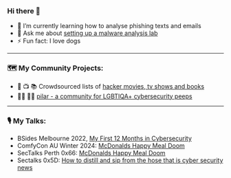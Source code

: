 ### Hi there 👋
* 🌱 I’m currently learning how to analyse phishing texts and emails
* 💬 Ask me about [setting up a malware analysis lab](https://github.com/thequietlife/malware-analysis)
* ⚡ Fun fact: I love dogs
____________

### 🗺️ My Community Projects:

* 🍿 📺 📚 Crowdsourced lists of [hacker movies, tv shows and books](https://github.com/hacker-playlists)
* 🏳️‍⚧️ 🏳️‍🌈 [pilar - a community for LGBTIQA+ cybersecurity peeps](https://github.com/thequietlife/pilar)
____________

### 🎙️ My Talks:

* BSides Melbourne 2022, [My First 12 Months in Cybersecurity](https://github.com/thequietlife/talks/blob/main/bsides_melb%20_2022.pdf)
* ComfyCon AU Winter 2024: [McDonalds Happy Meal Doom](https://github.com/thequietlife/talks/blob/main/ComfyCon%20AU%20Intermission.pdf)
* SecTalks Perth 0x66: [McDonalds Happy Meal Doom](https://github.com/thequietlife/talks/blob/main/Sectalks%200x66.pdf)
* Sectalks 0x5D: [How to distill and sip from the hose that is cyber security news](https://github.com/thequietlife/talks/blob/main/SecTalks%20Perth%200x5D.pdf)







